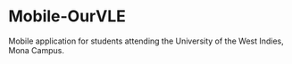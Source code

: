 # Mobile-OurVLE
Mobile application for students attending the University of the West Indies, Mona Campus.
